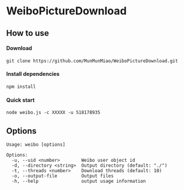# WeiboPictureDownload

## How to use

#### Download
```text
git clone https://github.com/MunMunMiao/WeiboPictureDownload.git
```

#### Install dependencies
```text
npm install
```

#### Quick start
```text
node weibo.js -c XXXXX -u 518178935
```

## Options
```text
Usage: weibo [options]

Options:
  -u, --uid <number>        Weibo user object id
  -d, --directory <string>  Output directory (default: "./")
  -t, --threads <number>    Download threads (default: 10)
  -o, --output-file         Output files
  -h, --help                output usage information
```
